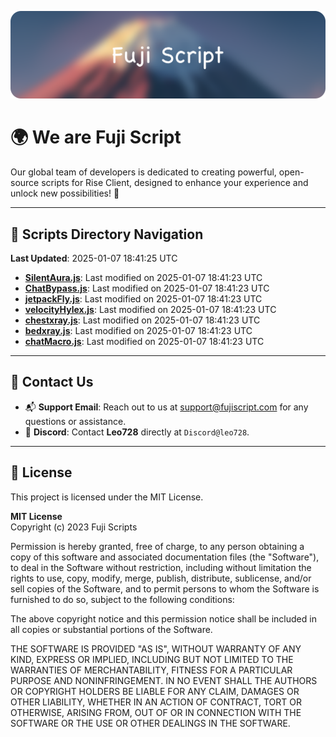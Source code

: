![Banner](.github/b.webp)

# 🌍 **We are Fuji Script**

Our global team of developers is dedicated to creating powerful, open-source scripts for Rise Client, designed to enhance your experience and unlock new possibilities! 🌟

---
<!-- SCRIPTS_NAVIGATION_START -->
## 📂 **Scripts Directory Navigation**

**Last Updated**: 2025-01-07 18:41:25 UTC

- **[SilentAura.js](scripts/SilentAura.js)**: Last modified on 2025-01-07 18:41:23 UTC
- **[ChatBypass.js](scripts/ChatBypass.js)**: Last modified on 2025-01-07 18:41:23 UTC
- **[jetpackFly.js](scripts/jetpackFly.js)**: Last modified on 2025-01-07 18:41:23 UTC
- **[velocityHylex.js](scripts/velocityHylex.js)**: Last modified on 2025-01-07 18:41:23 UTC
- **[chestxray.js](scripts/chestxray.js)**: Last modified on 2025-01-07 18:41:23 UTC
- **[bedxray.js](scripts/bedxray.js)**: Last modified on 2025-01-07 18:41:23 UTC
- **[chatMacro.js](scripts/chatMacro.js)**: Last modified on 2025-01-07 18:41:23 UTC

<!-- SCRIPTS_NAVIGATION_END -->

---

## 💬 **Contact Us**  
- 📬 **Support Email**: Reach out to us at [support@fujiscript.com](mailto:support@fujiscript.com) for any questions or assistance.  
- 💬 **Discord**: Contact **Leo728** directly at `Discord@leo728`.

---

## 📜 **License**

This project is licensed under the MIT License.  

**MIT License**  
Copyright (c) 2023 Fuji Scripts  

Permission is hereby granted, free of charge, to any person obtaining a copy of this software and associated documentation files (the "Software"), to deal in the Software without restriction, including without limitation the rights to use, copy, modify, merge, publish, distribute, sublicense, and/or sell copies of the Software, and to permit persons to whom the Software is furnished to do so, subject to the following conditions:  

The above copyright notice and this permission notice shall be included in all copies or substantial portions of the Software.  

THE SOFTWARE IS PROVIDED "AS IS", WITHOUT WARRANTY OF ANY KIND, EXPRESS OR IMPLIED, INCLUDING BUT NOT LIMITED TO THE WARRANTIES OF MERCHANTABILITY, FITNESS FOR A PARTICULAR PURPOSE AND NONINFRINGEMENT. IN NO EVENT SHALL THE AUTHORS OR COPYRIGHT HOLDERS BE LIABLE FOR ANY CLAIM, DAMAGES OR OTHER LIABILITY, WHETHER IN AN ACTION OF CONTRACT, TORT OR OTHERWISE, ARISING FROM, OUT OF OR IN CONNECTION WITH THE SOFTWARE OR THE USE OR OTHER DEALINGS IN THE SOFTWARE.  
